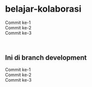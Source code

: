 # belajar-kolaborasi

Commit ke-1 <br>
Commit ke-2 <br>
Commit ke-3 <br>

<br>

Ini di branch development
--
Commit ke-1 <br>
Commit ke-2 <br>
Commit ke-3 <br>


